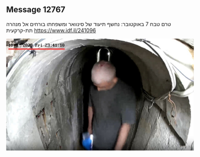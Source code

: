 ## Message 12767

טרם טבח 7 באוקטובר:
נחשף תיעוד של סינוואר ומשפחתו בורחים אל מנהרה תת-קרקעית
https://www.idf.il/241096

![Photo](12767/12767_photo.jpg)
